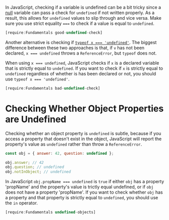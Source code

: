 In JavaScript, checking if a variable is undefined can be a bit tricky since
a [null](/tutorials/fundamentals/null) variable can pass a check for `undefined` if not written properly.
As a result, this allows for `undefined` values to slip through and vice versa. Make sure you use strict equality `===` to check if a value is
equal to `undefined`.

```javascript
[require:Fundamentals good-undefined-check]
```

Another alternative is checking if [`typeof x === 'undefined'`](/tutorials/fundamentals/typeof). The
biggest difference between these two approaches is that, if `v` has not been declared, `x === undefined` throws
a `ReferenceError`, but `typeof` does not.

When using `x === undefined`, JavaScript checks if `x` is a declared variable
that is strictly equal to `undefined`. If you want to check if `x` is
strictly equal to `undefined` regardless of whether is has been declared
or not, you should use `typeof x === 'undefined'`.

```javascript
[require:Fundamentals bad-undefined-check]
```

# Checking Whether Object Properties are Undefined

Checking whether an object property is `undefined` is subtle, because if you access
a property that doesn't exist in the object, JavaScript will report the property's value as `undefined`
rather than throw a `ReferenceError`.

```javascript
const obj = { answer: 42, question: undefined };

obj.answer; // 42
obj.question; // undefined
obj.notInObject; // undefined
```

In JavaScript `obj.propName === undefined` is `true` if either `obj` has a property 'propName' and the property's
value is trictly equal undefined, or if `obj` does not have a property 'propName'. If you want to check whether
`obj` has a property and that property is strictly equal to `undefined`, you should use the `in` operator.

```javascript
[require:Fundamentals undefined-objects]
```

